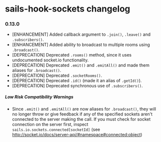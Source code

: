 # sails-hook-sockets changelog

### 0.13.0

* [ENHANCEMENT] Added callback argument to `.join()`, `.leave()` and `.subscribers()`.
* [ENHANCEMENT] Added ability to broadcast to multiple rooms using `.broadcast()`.
* [DEPRECATION] Deprecated `.rooms()` method, since it uses undocumented socket.io functionality.
* [DEPRECATION] Deprecated `.emit()` and `.emitAll()` and made them aliases for `.broadcast()`.
* [DEPRECATION] Deprecated `.socketRooms()`.
* [DEPRECATION] Deprecated `.id()` (made it an alias of `.getId()`).
* [DEPRECATION] Deprecated synchronous use of `.subscribers()`.

##### Low Risk Compatibility Warnings

 * Since `.emit()` and `.emitAll()` are now aliases for `.broadcast()`, they will no longer throw or give feedback if any of the specified sockets aren't connected to the server making the call.  If you must check for socket connection on the server first, inspect `sails.io.sockets.connected[socketId]` (see http://socket.io/docs/server-api/#namespace#connected:object)


